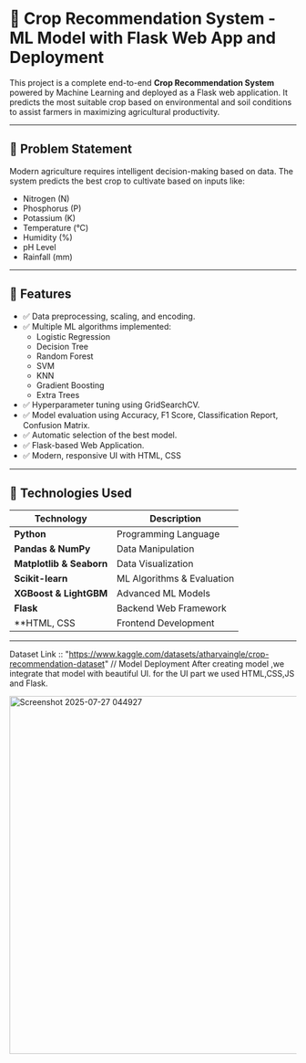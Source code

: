 # 🌾 Crop Recommendation System - ML Model with Flask Web App and Deployment

This project is a complete end-to-end **Crop Recommendation System** powered by Machine Learning and deployed as a Flask web application. It predicts the most suitable crop based on environmental and soil conditions to assist farmers in maximizing agricultural productivity.

---

## 🔬 Problem Statement

Modern agriculture requires intelligent decision-making based on data. The system predicts the best crop to cultivate based on inputs like:

- Nitrogen (N)
- Phosphorus (P)
- Potassium (K)
- Temperature (°C)
- Humidity (%)
- pH Level
- Rainfall (mm)

---

## 🚀 Features

- ✅ Data preprocessing, scaling, and encoding.
- ✅ Multiple ML algorithms implemented:
  - Logistic Regression
  - Decision Tree
  - Random Forest
  - SVM
  - KNN
  - Gradient Boosting
  - Extra Trees
- ✅ Hyperparameter tuning using GridSearchCV.
- ✅ Model evaluation using Accuracy, F1 Score, Classification Report, Confusion Matrix.
- ✅ Automatic selection of the best model.
- ✅ Flask-based Web Application.
- ✅ Modern, responsive UI with HTML, CSS

---

## 🧰 Technologies Used

| Technology | Description |
|-------------|-------------|
| **Python** | Programming Language |
| **Pandas & NumPy** | Data Manipulation |
| **Matplotlib & Seaborn** | Data Visualization |
| **Scikit-learn** | ML Algorithms & Evaluation |
| **XGBoost & LightGBM** | Advanced ML Models |
| **Flask** | Backend Web Framework |
| **HTML, CSS | Frontend Development |

---

Dataset Link :: "https://www.kaggle.com/datasets/atharvaingle/crop-recommendation-dataset"
// Model Deployment
After creating model ,we integrate that model with beautiful UI. for the UI part we used HTML,CSS,JS and Flask.

<img width="535" height="627" alt="Screenshot 2025-07-27 044927" src="https://github.com/user-attachments/assets/f6de04ef-d3c2-40a3-b254-f780623fc154" />

  

